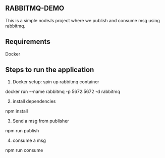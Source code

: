 RABBITMQ-DEMO
--------------
This is a simple nodeJs project where we publish and consume msg using rabbitmq.

Requirements
-------------
Docker

Steps to run the application
-----------------------------
1. Docker setup: spin up rabbitmq container

  docker run --name rabbitmq -p 5672:5672 -d rabbitmq

2. install dependencies

  npm install

3. Send a msg from publisher

  npm run publish <inputValue>

4. consume a msg

  npm run consume
